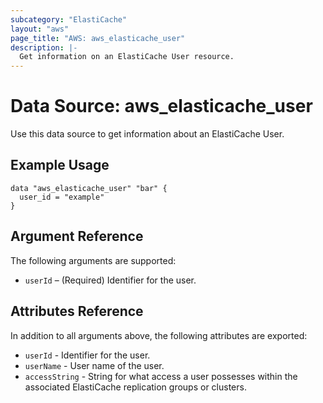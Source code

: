 ```yaml
---
subcategory: "ElastiCache"
layout: "aws"
page_title: "AWS: aws_elasticache_user"
description: |-
  Get information on an ElastiCache User resource.
---
```


# Data Source: aws\_elasticache\_user

Use this data source to get information about an ElastiCache User.

## Example Usage

```hcl
data "aws_elasticache_user" "bar" {
  user_id = "example"
}
```

## Argument Reference

The following arguments are supported:

* `userId` – (Required) Identifier for the user.

## Attributes Reference

In addition to all arguments above, the following attributes are exported:

* `userId` - Identifier for the user.
* `userName` - User name of the user.
* `accessString` - String for what access a user possesses within the associated ElastiCache replication groups or clusters.
